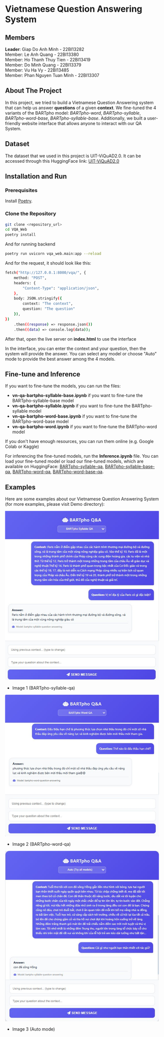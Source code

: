 # Vietnamese Question Answering System
## Members
**Leader**: Giap Do Anh Minh - 22BI13282<br/>
Member: Le Anh Quang  - 22BI13380<br/>
Member: Ho Thanh Thuy Tien - 22BI13419<br/>
Member: Do Minh Quang - 22BI13379 <br/>
Member: Vu Ha Vy - 22BI13485<br/>
Member: Phan Nguyen Tuan Minh - 22BI13307

## About The Project
In this project, we tried to build a Vietnamese Question Answering system that can help us answer **questions** of a given **context**. We fine-tuned the 4 variants of the BARTpho model: *BARTpho-word*, *BARTpho-syllable*, *BARTpho-word-base*, *BARTpho-syllable-base*. Additionally, we built a user-friendly website interface that allows anyone to interact with our QA System.

## Dataset
The dataset that we used in this project is UIT-ViQuAD2.0. It can be accessed through this HuggingFace link: [UIT-ViQuAD2.0](https://huggingface.co/datasets/taidng/UIT-ViQuAD2.0)

## Installation and Run
### Prerequisites

Install [Poetry](https://python-poetry.org/docs/#installation).

### Clone the Repository

```bash
git clone <repository_url>
cd VQA_Web
poetry install
```

And for running backend

```bash
poetry run uvicorn vqa_web.main:app --reload
```

And for the request, it should look like this:

```bash
fetch("http://127.0.0.1:8000/vqa/", {
    method: "POST",
    headers: {
        "Content-Type": "application/json",
    },
    body: JSON.stringify({
        context: "The context",
        question: "The question"
    }),
})
    .then((response) => response.json())
    .then((data) => console.log(data));
```
After that, open the live server on **index.html** to use the interface

In the interface, you can enter the context and your question, then the system will provide the answer. You can select any model or choose "Auto" mode to provide the best answer among the 4 models.

## Fine-tune and Inference
If you want to fine-tune the models, you can run the files:
* **vn-qa-bartpho-syllable-base.ipynb** if you want to fine-tune the BARTpho-syllable-base model
* **vn-qa-bartpho-syllable.ipynb** if you want to fine-tune the BARTpho-syllable model
* **vn-qa-bartpho-word-base.ipynb** if you want to fine-tune the BARTpho-word-base model
* **vn-qa-bartpho-word.ipynb** if you want to fine-tune the BARTpho-word model
  
If you don't have enough resources, you can run them online (e.g. Google Colab or Kaggle)

For inferencing the fine-tuned models, run the **Inference.ipynb** file. You can load your fine-tuned model or load our fine-tuned models, which are available on HuggingFace: [BARTpho-syllable-qa](https://huggingface.co/lizz4rd/bartpho-syllable-question-answering), [BARTpho-syllable-base-qa](https://huggingface.co/lizz4rd/bartpho-syllable-base-question-answering), [BARTpho-word-qa](https://huggingface.co/lizz4rd/bartpho-word-question-answering), [BARTpho-word-base-qa](https://huggingface.co/lizz4rd/bartpho-word-base-question-answering).

## Examples
Here are some examples about our Vietnamese Question Answering System (for more examples, please visit Demo directory):


![](https://github.com/giapminh146/Vietnamese-Question-Answering-System/blob/main/Demo/Demo_bartpho_syllable.jpg)

* Image 1 (BARTpho-syllable-qa)

![](https://github.com/giapminh146/Vietnamese-Question-Answering-System/blob/main/Demo/Demo_bartpho_word.jpg)

* Image 2 (BARTpho-word-qa)
  
![](https://github.com/giapminh146/Vietnamese-Question-Answering-System/blob/main/Demo/Demo_auto.jpg)


* Image 3 (Auto mode)
